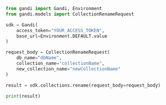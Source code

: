 ```python
from gandi import Gandi, Environment
from gandi.models import CollectionRenameRequest

sdk = Gandi(
    access_token="YOUR_ACCESS_TOKEN",
    base_url=Environment.DEFAULT.value
)

request_body = CollectionRenameRequest(
    db_name="dbName",
    collection_name="collectionName",
    new_collection_name="newCollectionName"
)

result = sdk.collections.rename(request_body=request_body)

print(result)

```

<!-- This file was generated by liblab | https://liblab.com/ -->
